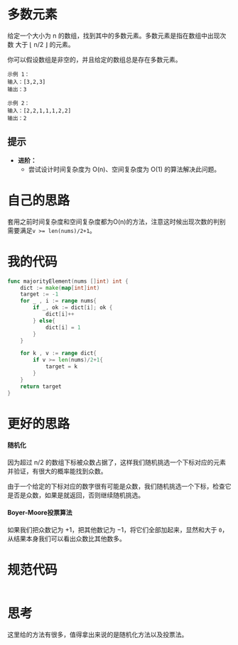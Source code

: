 # 多数元素

给定一个大小为 n 的数组，找到其中的多数元素。多数元素是指在数组中出现次数 大于 ⌊ n/2 ⌋ 的元素。

你可以假设数组是非空的，并且给定的数组总是存在多数元素。

```
示例 1：
输入：[3,2,3]
输出：3

示例 2：
输入：[2,2,1,1,1,2,2]
输出：2
```

## 提示

- **进阶：**
  - 尝试设计时间复杂度为 O(n)、空间复杂度为 O(1) 的算法解决此问题。

# 自己的思路

套用之前时间复杂度和空间复杂度都为O(n)的方法，注意这时候出现次数的判别需要满足`v >= len(nums)/2+1`。

# 我的代码

```go
func majorityElement(nums []int) int {
    dict := make(map[int]int)
    target := -1
    for _ , i := range nums{
        if _, ok := dict[i]; ok {
            dict[i]++
        } else{
            dict[i] = 1
        }
    }

    for k , v := range dict{
        if v >= len(nums)/2+1{
            target = k
        }
    }
    return target
}
```

# 更好的思路

#### 随机化

因为超过 n/2 的数组下标被众数占据了，这样我们随机挑选一个下标对应的元素并验证，有很大的概率能找到众数。

由于一个给定的下标对应的数字很有可能是众数，我们随机挑选一个下标，检查它是否是众数，如果是就返回，否则继续随机挑选。

#### Boyer-Moore投票算法

如果我们把众数记为 +1，把其他数记为 −1，将它们全部加起来，显然和大于 `0`，从结果本身我们可以看出众数比其他数多。

# 规范代码

```go

```

# 思考

这里给的方法有很多，值得拿出来说的是随机化方法以及投票法。

